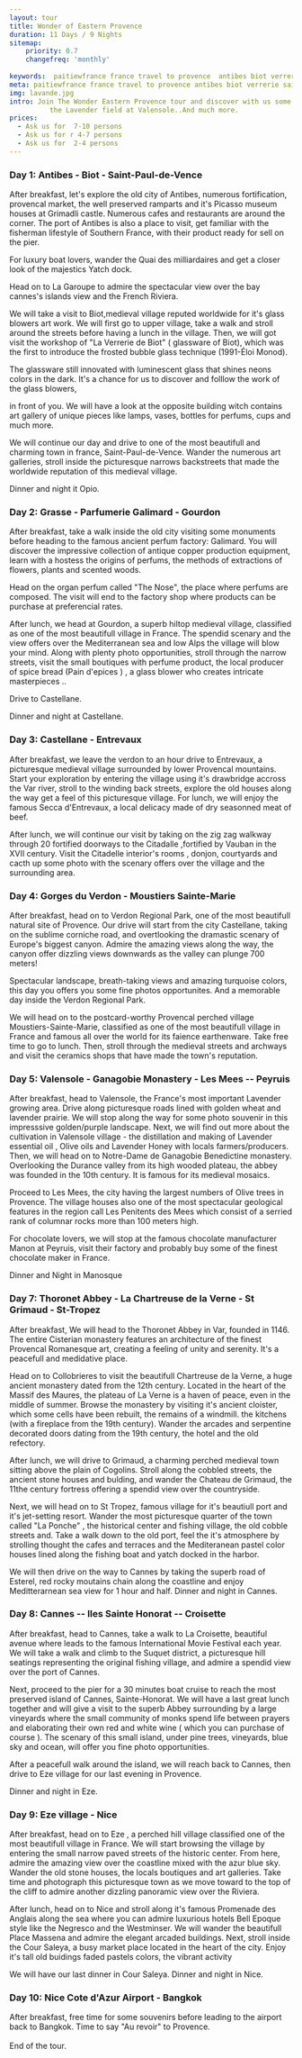 ```yaml
---
layout: tour
title: Wonder of Eastern Provence
duration: 11 Days / 9 Nights
sitemap:
    priority: 0.7
    changefreq: 'monthly'
    
keywords:  paitiewfrance france travel to provence  antibes biot verrerie saint-paul de vence eze grasse gourdon trip to provence verdon travel to france saint tropez cannes croisette esterel  
meta: paitiewfrance france travel to provence antibes biot verrerie saint-paul de vence eze grasse gourdon trip to provence verdon travel to france saint tropez cannes croisette esterel  
img: lavande.jpg
intro: Join The Wonder Eastern Provence tour and discover with us some of the most beautifull hilltop village in south of France, the Verdon with it's amazing canyon
          the Lavender field at Valensole..And much more.
prices:
  - Ask us for  7-10 persons
  - Ask us for r 4-7 persons
  - Ask us for  2-4 persons
---
```


### Day 1: Antibes - Biot - Saint-Paul-de-Vence
After breakfast, let's explore the old city of Antibes, numerous fortification, provencal market,  the well preserved ramparts and it's Picasso museum houses at Grimadli castle. Numerous cafes and restaurants are around the corner.
The port of Antibes is also a place to visit, get familiar with the fisherman lifestyle of Southern France, with their product ready for sell on the pier.

For luxury boat lovers, wander the Quai des milliardaires and get a closer look of the majestics Yatch dock.

Head on to La Garoupe to admire the spectacular view over the bay cannes's islands view and the French Riviera. 

We will take a visit to Biot,medieval village reputed worldwide for it's glass blowers art work. We will first go to upper village,  take a walk and stroll around the streets before having a lunch in the village. 
Then, we will got visit  the workshop of "La Verrerie de Biot" ( glassware of Biot), which was the first to introduce the frosted bubble glass technique (1991-Éloi Monod).

The glassware still innovated with luminescent glass that shines neons colors in the dark.
It's a chance for us to discover and folllow the work of the glass blowers,   

in front of you.
We will have a look at the opposite building witch contains art gallery of unique pieces like lamps, vases, bottles for perfums, cups and much more.

We will continue our day and drive to one of the most beautifull and charming town in france, Saint-Paul-de-Vence.  Wander the numerous art galleries, stroll inside the picturesque narrows backstreets that made the worldwide reputation of this medieval village.

Dinner and night it Opio.

### Day 2: Grasse - Parfumerie Galimard - Gourdon
After breakfast, take a walk inside the old city visiting some monuments before heading to the famous ancient  perfum factory: Galimard.
You will discover the impressive collection of antique copper production equipment,  learn with a hostess the origins of perfums, the methods of extractions of flowers, plants and scented woods. 

Head on the organ perfum called "The Nose",  the place where perfums are composed.
The visit will end to the factory shop where products can be purchase at preferencial rates.

After lunch, we head at Gourdon, a superb hiltop medieval village, classified as one of the most beautifull village in France. The spendid scenary and the view offers over the Mediterranean sea and low Alps the village will blow your mind.  Along with plenty  photo opportunities, stroll through the narrow streets,  visit the small boutiques with perfume product,  the local producer of spice bread (Pain d'epices ) , a glass blower who creates intricate masterpieces ..

Drive to Castellane.

Dinner and night at Castellane.

### Day 3:  Castellane - Entrevaux
After breakfast, we leave the verdon to an hour drive to Entrevaux, a picturesque medieval village surrounded by lower Provencal mountains. Start your exploration by entering the village using it's drawbridge accross the Var river,  stroll to the winding back streets, explore the old houses along the way get a feel of this picturesque village. 
For lunch, we will enjoy the famous Secca d'Entrevaux, a local delicacy made of  dry seasonned meat of beef.

After lunch, we will  continue our visit by  taking on the zig zag walkway through 20 fortified doorways to the Citadalle ,fortified by Vauban in the  XVII century. Visit the Citadelle interior's rooms , donjon, courtyards and cacth up some photo with  the scenary offers over the village and the surrounding area.

### Day 4: Gorges du Verdon - Moustiers Sainte-Marie
After breakfast, head on to Verdon Regional Park, one of the most beautifull natural site of Provence. 
Our drive will start from the city Castellane,  taking on the sublime corniche road, and overtlooking the dramastic scenary of Europe's biggest canyon.
Admire the amazing views along the way, the canyon offer dizzling views downwards as the valley can plunge 700 meters! 

Spectacular landscape, breath-taking views and amazing turquoise colors, this day you offers you some fine photos opportunites. And a memorable day
inside the  Verdon Regional Park.

We will head on to  the postcard-worthy Provencal  perched village Moustiers-Sainte-Marie, classified as one of the most beautifull village in France and famous all over the world for its faience earthenware.
Take free time to go to lunch. Then, stroll through the medieval streets and archways and visit the ceramics shops that have made the town's reputation.

### Day 5: Valensole - Ganagobie Monastery - Les Mees -- Peyruis 
After breakfast, head to Valensole, the France's most important Lavender growing area. Drive along picturesque roads lined with golden wheat and lavender prairie. We will stop along the way for some photo souvenir in this impresssive golden/purple landscape. Next, we will find out more about the cultivation in Valensole village - the distillation and making of  Lavender essential oil , Olive oils and Lavender Honey with locals farmers/producers.
Then, we will head on to Notre-Dame de Ganagobie Benedictine monastery. Overlooking the Durance valley from its high wooded plateau, the abbey was founded in the 10th century. It is famous for its medieval mosaics.

Proceed to Les Mees, the city having the largest numbers of Olive trees in Provence. The village houses also one of the most spectacular geological features in the region call Les Penitents des Mees which consist of a serried rank of columnar rocks more than 100 meters high.

For chocolate lovers, we will stop at the famous chocolate manufacturer Manon at Peyruis, visit their factory and probably buy some of the finest chocolate maker in France.

Dinner and Night in Manosque

### Day 7:  Thoronet Abbey - La Chartreuse de la Verne - St Grimaud - St-Tropez 
After breakfast, We will head to the Thoronet Abbey in Var, founded in 1146. The entire Cisterian monastery features an architecture of the finest Provencal Romanesque art, creating a feeling of unity and serenity.  It's a peacefull and medidative place. 

Head on to Collobrieres to visit the beautifull Chartreuse de la Verne,  a huge ancient monastery dated from the 12th century.
 Located in the heart of the Massif des Maures, the plateau of La Verne is a haven of peace, even in the middle of summer.  Browse the monastery by visiting it's ancient cloister, which some cells have been rebuilt, the remains of a windmill. the kitchens (with a fireplace from the 19th century). Wander the arcades and serpentine decorated doors dating from the 19th century, the hotel and the old refectory. 

After lunch, we will drive to Grimaud,  a charming perched medieval town sitting above the plain of Cogolins.  Stroll along the cobbled streets,  the ancient stone houses and bulding, and wander the Chateau de Grimaud, the 11the century fortress offering a spendid view over the countryside. 

Next,  we will head on to St Tropez, famous village for it's beautiull port and it's jet-setting resort. Wander the most picturesque quarter of the town called "La Ponche" , the historical center and fishing village, the old cobble streets and. Take a walk down to the old port, feel the it's atmosphere by strolling thought the cafes and terraces and the Mediteranean pastel color houses lined along the fishing boat and yatch docked in the harbor.

We will then drive on the way to Cannes by taking the superb road of Esterel,  red rocky moutains chain along the coastline and enjoy Meditterarnean sea view for 1 hour and half.
Dinner and night in Cannes.

### Day 8: Cannes -- Iles Sainte Honorat -- Croisette
After breakfast, head to Cannes, take a walk to La Croisette, beautiful avenue where leads to the famous International Movie Festival each year.
We will take a walk and climb to the Suquet district,  a picturesque hill seatings representing the original fishing village, and admire a spendid view over the port of Cannes.

Next, proceed to the pier for a 30 minutes boat cruise to reach the most preserved island of Cannes, Sainte-Honorat. 
We will have a last great lunch together and will give a visit to the superb Abbey surrounding by a large vineyards where the small community of monks spend life between prayers and elaborating their own red and white wine ( which you can purchase of course ). 
The scenary of this small island, under pine trees, vineyards, blue sky and ocean,  will offer you fine photo opportunities.

After a peacefull walk around the island, we will reach back to Cannes, then drive to Eze village for our last evening in Provence.

Dinner and night in Eze.

### Day 9:  Eze village - Nice
After breakfast,  head on to Eze , a perched hill village classified one of the most beautifull village in France.  We will start browsing the village by entering the small narrow paved streets of the historic center. From here, admire the amazing view over the coastline mixed with the azur blue sky. Wander the old stone houses,  the locals boutiques and art galleries.  Take time and photograph this picturesque town as we move toward to the top of the cliff to admire another dizzling panoramic view over the Riviera. 

After lunch, head on to Nice and stroll along  it's famous Promenade des Anglais along the sea where you can admire luxurious hotels Bell Epoque style like the Negresco and the Westminser. We will wander the beautifull Place Massena and admire the elegant arcaded buildings.  Next, stroll inside the Cour Saleya, a busy market place located in the heart of the city. Enjoy it's tall old buidings faded pastels colors, the vibrant activity 


We will have our last dinner in Cour Saleya.
Dinner and night in Nice.

### Day 10: Nice Cote d'Azur Airport - Bangkok
After breakfast,  free time for some souvenirs before leading to the airport back to Bangkok.
 Time to say "Au revoir" to Provence. <br><br> End of the tour.

